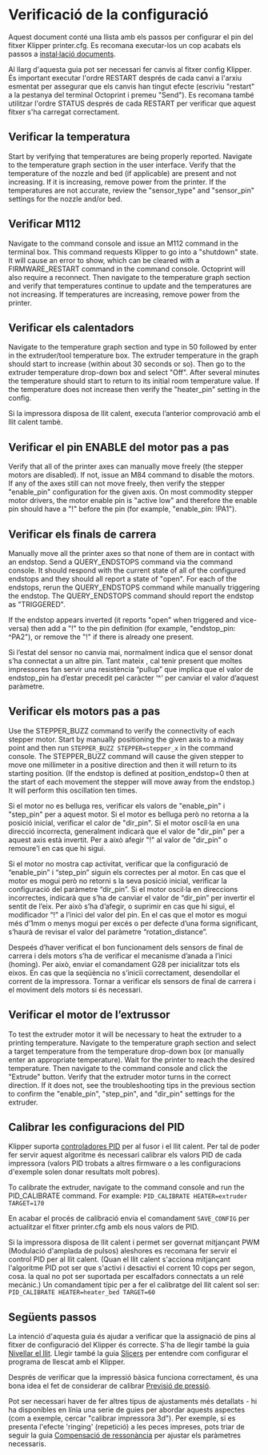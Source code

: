# Verificació de la configuració

Aquest document conté una llista amb els passos per configurar el pin del fitxer Klipper printer.cfg. Es recomana executar-los un cop acabats els passos a [instal·lació documents](installation.md).

Al llarg d'aquesta guia pot ser necessari fer canvis al fitxer config Klipper. És important executar l'ordre RESTART després de cada canvi a l'arxiu esmentat per assegurar que els canvis han tingut efecte (escriviu "restart" a la pestanya del terminal Octoprint i premeu "Send"). Es recomana també utilitzar l'ordre STATUS després de cada RESTART per verificar que aquest fitxer s'ha carregat correctament.

## Verificar la temperatura

Start by verifying that temperatures are being properly reported. Navigate to the temperature graph section in the user interface. Verify that the temperature of the nozzle and bed (if applicable) are present and not increasing. If it is increasing, remove power from the printer. If the temperatures are not accurate, review the "sensor_type" and "sensor_pin" settings for the nozzle and/or bed.

## Verificar M112

Navigate to the command console and issue an M112 command in the terminal box. This command requests Klipper to go into a "shutdown" state. It will cause an error to show, which can be cleared with a FIRMWARE_RESTART command in the command console. Octoprint will also require a reconnect. Then navigate to the temperature graph section and verify that temperatures continue to update and the temperatures are not increasing. If temperatures are increasing, remove power from the printer.

## Verificar els calentadors

Navigate to the temperature graph section and type in 50 followed by enter in the extruder/tool temperature box. The extruder temperature in the graph should start to increase (within about 30 seconds or so). Then go to the extruder temperature drop-down box and select "Off". After several minutes the temperature should start to return to its initial room temperature value. If the temperature does not increase then verify the "heater_pin" setting in the config.

Si la impressora disposa de llit calent, executa l’anterior comprovació amb el llit calent tambè.

## Verificar el pin ENABLE del motor pas a pas

Verify that all of the printer axes can manually move freely (the stepper motors are disabled). If not, issue an M84 command to disable the motors. If any of the axes still can not move freely, then verify the stepper "enable_pin" configuration for the given axis. On most commodity stepper motor drivers, the motor enable pin is "active low" and therefore the enable pin should have a "!" before the pin (for example, "enable_pin: !PA1").

## Verificar els finals de carrera

Manually move all the printer axes so that none of them are in contact with an endstop. Send a QUERY_ENDSTOPS command via the command console. It should respond with the current state of all of the configured endstops and they should all report a state of "open". For each of the endstops, rerun the QUERY_ENDSTOPS command while manually triggering the endstop. The QUERY_ENDSTOPS command should report the endstop as "TRIGGERED".

If the endstop appears inverted (it reports "open" when triggered and vice-versa) then add a "!" to the pin definition (for example, "endstop_pin: ^PA2"), or remove the "!" if there is already one present.

Si l’estat del sensor no canvia mai, normalment indica que el sensor donat s’ha connectat a un altre pin. Tant mateix , cal tenir present que moltes impressores fan servir una resistència “pullup” que implica que el valor de endstop_pin ha d’estar precedit pel caràcter ‘^' per canviar el valor d’aquest paràmetre.

## Verificar els motors pas a pas

Use the STEPPER_BUZZ command to verify the connectivity of each stepper motor. Start by manually positioning the given axis to a midway point and then run `STEPPER_BUZZ STEPPER=stepper_x` in the command console. The STEPPER_BUZZ command will cause the given stepper to move one millimeter in a positive direction and then it will return to its starting position. (If the endstop is defined at position_endstop=0 then at the start of each movement the stepper will move away from the endstop.) It will perform this oscillation ten times.

Si el motor no es belluga res, verificar els valors de "enable_pin" i "step_pin" per a aquest motor. Si el motor es belluga però no retorna a la posició inicial, verificar el calor de "dir_pin". Si el motor oscil·la en una direcció incorrecta, generalment indicarà que el valor de "dir_pin" per a aquest axis està invertit. Per a això afegir "!" al valor de "dir_pin" o remoure'l en cas que hi sigui.

Si el motor no mostra cap activitat, verificar que la configuració de “enable_pin” i “step_pin” siguin els correctes per al motor. En cas que el motor es mogui però no retorni s la seva posició inicial, verificar la configuració del paràmetre “dir_pin”. Si el motor oscil·la en direccions incorrectes, indicarà que s’ha de canviar el valor de “dir_pin” per invertir el sentit de l’eix. Per això s’ha d’afegir, o suprimir en cas que hi sigui, el modificador “!” a l’inici del valor del pin. En el cas que el motor es mogui més d’1mm o menys mogui per excés o per defecte d’una forma significant, s’haurà de revisar el valor del paràmetre “rotation_distance”.

Despeés d’haver verificat el bon funcionament dels sensors de final de carrera i dels motors s’ha de verificar el mecanisme d’anada a l’inici (homing). Per això, enviar el comandament G28 per inicialitzar tots els eixos. En cas que la seqüència no s’inicïi correctament, desendollar el corrent de la impressora. Tornar a verificar els sensors de final de carrera i el moviment dels motors si és necessari.

## Verificar el motor de l’extrussor

To test the extruder motor it will be necessary to heat the extruder to a printing temperature. Navigate to the temperature graph section and select a target temperature from the temperature drop-down box (or manually enter an appropriate temperature). Wait for the printer to reach the desired temperature. Then navigate to the command console and click the "Extrude" button. Verify that the extruder motor turns in the correct direction. If it does not, see the troubleshooting tips in the previous section to confirm the "enable_pin", "step_pin", and "dir_pin" settings for the extruder.

## Calibrar les configuracions del PID

Klipper suporta [controladores PID](https://ca.wikipedia.org/wiki/Proporcional_integral_derivatiu) per al fusor i el llit calent. Per tal de poder fer servir aquest algoritme és necessari calibrar els valors PID de cada impressora (valors PID trobats a altres firmware o a les configuracions d'exemple solen donar resultats molt pobres).

To calibrate the extruder, navigate to the command console and run the PID_CALIBRATE command. For example: `PID_CALIBRATE HEATER=extruder TARGET=170`

En acabar el procés de calibració envia el comandament `SAVE_CONFIG` per actualitzar el fitxer printer.cfg amb els nous valors de PID.

Si la impressora disposa de llit calent i permet ser governat mitjançant PWM (Modulació d'amplada de pulsos) aleshores es recomana fer servir el control PID per al llit calent. (Quan el llit calent s'acciona mitjançant l'algoritme PID pot ser que s'activi i desactivi el corrent 10 cops per segon, cosa. la qual no pot ser suportada per escalfadors connectats a un relé mecànic.) Un comandament típic per a fer el calibratge del llit calent sol ser: `PID_CALIBRATE HEATER=heater_bed TARGET=60`

## Següents passos

La intenció d'aquesta guia és ajudar a verificar que la assignació de pins al fitxer de configuració del Klipper és correcte. S'ha de llegir també la guia [Nivellar el llit](Bed_Level.md). Llegir també la guia [Slicers](Slicers.md) per entendre com configurar el programa de llescat amb el Klipper.

Després de verificar que la impressió bàsica funciona correctament, és una bona idea el fet de considerar de calibrar [Previsió de pressió](Pressure_Advance.md).

Pot ser necessari haver de fer altres tipus de ajustaments més detallats - hi ha disponibles en línia una serie de guies per abordar aquests aspectes (com a exemple, cercar "calibrar impressora 3d"). Per exemple, si es presenta l'efecte 'ringing' (repetició) a les peces impreses, pots triar de seguir la guia [Compensació de ressonància](Resonance_Compensation.md) per ajustar els paràmetres necessaris.
